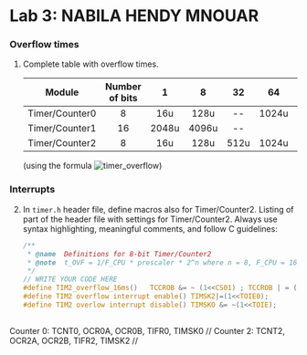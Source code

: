 # Lab 3: NABILA HENDY MNOUAR

### Overflow times

1. Complete table with overflow times.

   | **Module** | **Number of bits** | **1** | **8** | **32** | **64** | **128** | **256** | **1024** |
   | :-: | :-: | :-: | :-: | :-: | :-: | :-: | :-: | :-: |
   | Timer/Counter0 | 8  | 16u | 128u | -- |1024u | -- |4096u | |
   | Timer/Counter1 | 16 |  2048u   |    4096u  | -- | | -- | | |
   | Timer/Counter2 | 8  |  16u   | 128u     | 512u   |1024u |4096u    | | |
   
   (using the formula ![timer_overflow](https://user-images.githubusercontent.com/115028247/196499008-f2e27c10-c0d2-4f24-8f1e-98d7aebf3166.png))


### Interrupts

2. In `timer.h` header file, define macros also for Timer/Counter2. Listing of part of the header file with settings for Timer/Counter2. Always use syntax highlighting, meaningful comments, and follow C guidelines:

   ```c
   /**
    * @name  Definitions for 8-bit Timer/Counter2
    * @note  t_OVF = 1/F_CPU * prescaler * 2^n where n = 8, F_CPU = 16 MHz
    */
   // WRITE YOUR CODE HERE
   #define TIM2_overflow_16ms()   TCCROB &= ~ (1<<CS01) ; TCCROB | = (1<<CS02) | (1<<CS00);
   #define TIM2 overflow interrupt enable() TIMSK2|=(1<<TOIE0);
   #define TIM2 overlow interrupt disable() TIMSKO &= ~(1<<TOIE);
  

Counter 0:  TCNT0, OCR0A, OCR0B, TIFR0, TIMSK0 // 
Counter 2:  TCNT2, OCR2A, OCR2B, TIFR2, TIMSK2 // 


